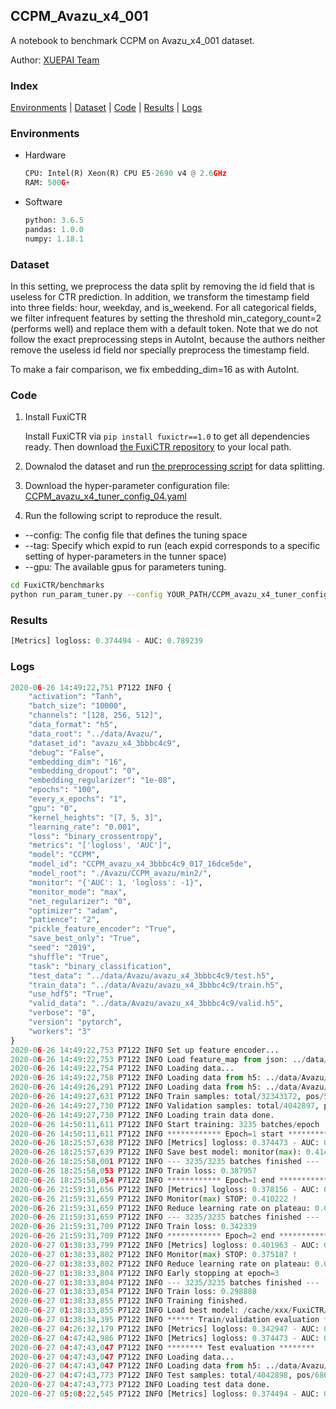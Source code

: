 ## CCPM_Avazu_x4_001

A notebook to benchmark CCPM on Avazu_x4_001 dataset.

Author: [XUEPAI Team](https://github.com/xue-pai)


### Index
[Environments](#Environments) | [Dataset](#Dataset) | [Code](#Code) | [Results](#Results) | [Logs](#Logs)

### Environments
+ Hardware

  ```python
  CPU: Intel(R) Xeon(R) CPU E5-2690 v4 @ 2.6GHz
  RAM: 500G+
  ```
+ Software

  ```python
  python: 3.6.5
  pandas: 1.0.0
  numpy: 1.18.1
  ```

### Dataset
In this setting, we preprocess the data split by removing the id field that is useless for CTR prediction. In addition, we transform the timestamp field into three fields: hour, weekday, and is_weekend. For all categorical fields, we filter infrequent features by setting the threshold min_category_count=2 (performs well) and replace them with a default <OOV> token. Note that we do not follow the exact preprocessing steps in AutoInt, because the authors neither remove the useless id field nor specially preprocess the timestamp field.

To make a fair comparison, we fix embedding_dim=16 as with AutoInt.


### Code
1. Install FuxiCTR
  
    Install FuxiCTR via `pip install fuxictr==1.0` to get all dependencies ready. Then download [the FuxiCTR repository](https://github.com/huawei-noah/benchmark/archive/53e314461c19dbc7f462b42bf0f0bfae020dc398.zip) to your local path.

2. Downalod the dataset and run [the preprocessing script](https://github.com/xue-pai/Open-CTR-Benchmark/blob/master/datasets/Avazu/Avazu_x4/split_avazu_x4.py) for data splitting. 

3. Download the hyper-parameter configuration file: [CCPM_avazu_x4_tuner_config_04.yaml](./CCPM_avazu_x4_tuner_config_04.yaml)

4. Run the following script to reproduce the result. 
  + --config: The config file that defines the tuning space
  + --tag: Specify which expid to run (each expid corresponds to a specific setting of hyper-parameters in the tunner space)
  + --gpu: The available gpus for parameters tuning.

  ```bash
  cd FuxiCTR/benchmarks
  python run_param_tuner.py --config YOUR_PATH/CCPM_avazu_x4_tuner_config_04.yaml --tag 017 --gpu 0
  ```

### Results
```python
[Metrics] logloss: 0.374494 - AUC: 0.789239
```


### Logs
```python
2020-06-26 14:49:22,751 P7122 INFO {
    "activation": "Tanh",
    "batch_size": "10000",
    "channels": "[128, 256, 512]",
    "data_format": "h5",
    "data_root": "../data/Avazu/",
    "dataset_id": "avazu_x4_3bbbc4c9",
    "debug": "False",
    "embedding_dim": "16",
    "embedding_dropout": "0",
    "embedding_regularizer": "1e-08",
    "epochs": "100",
    "every_x_epochs": "1",
    "gpu": "0",
    "kernel_heights": "[7, 5, 3]",
    "learning_rate": "0.001",
    "loss": "binary_crossentropy",
    "metrics": "['logloss', 'AUC']",
    "model": "CCPM",
    "model_id": "CCPM_avazu_x4_3bbbc4c9_017_16dce5de",
    "model_root": "./Avazu/CCPM_avazu/min2/",
    "monitor": "{'AUC': 1, 'logloss': -1}",
    "monitor_mode": "max",
    "net_regularizer": "0",
    "optimizer": "adam",
    "patience": "2",
    "pickle_feature_encoder": "True",
    "save_best_only": "True",
    "seed": "2019",
    "shuffle": "True",
    "task": "binary_classification",
    "test_data": "../data/Avazu/avazu_x4_3bbbc4c9/test.h5",
    "train_data": "../data/Avazu/avazu_x4_3bbbc4c9/train.h5",
    "use_hdf5": "True",
    "valid_data": "../data/Avazu/avazu_x4_3bbbc4c9/valid.h5",
    "verbose": "0",
    "version": "pytorch",
    "workers": "3"
}
2020-06-26 14:49:22,753 P7122 INFO Set up feature encoder...
2020-06-26 14:49:22,753 P7122 INFO Load feature_map from json: ../data/Avazu/avazu_x4_3bbbc4c9/feature_map.json
2020-06-26 14:49:22,754 P7122 INFO Loading data...
2020-06-26 14:49:22,758 P7122 INFO Loading data from h5: ../data/Avazu/avazu_x4_3bbbc4c9/train.h5
2020-06-26 14:49:26,291 P7122 INFO Loading data from h5: ../data/Avazu/avazu_x4_3bbbc4c9/valid.h5
2020-06-26 14:49:27,631 P7122 INFO Train samples: total/32343172, pos/5492052, neg/26851120, ratio/16.98%
2020-06-26 14:49:27,730 P7122 INFO Validation samples: total/4042897, pos/686507, neg/3356390, ratio/16.98%
2020-06-26 14:49:27,730 P7122 INFO Loading train data done.
2020-06-26 14:50:11,611 P7122 INFO Start training: 3235 batches/epoch
2020-06-26 14:50:11,611 P7122 INFO ************ Epoch=1 start ************
2020-06-26 18:25:57,638 P7122 INFO [Metrics] logloss: 0.374473 - AUC: 0.789223
2020-06-26 18:25:57,639 P7122 INFO Save best model: monitor(max): 0.414750
2020-06-26 18:25:58,001 P7122 INFO --- 3235/3235 batches finished ---
2020-06-26 18:25:58,053 P7122 INFO Train loss: 0.387957
2020-06-26 18:25:58,054 P7122 INFO ************ Epoch=1 end ************
2020-06-26 21:59:31,656 P7122 INFO [Metrics] logloss: 0.378156 - AUC: 0.788378
2020-06-26 21:59:31,659 P7122 INFO Monitor(max) STOP: 0.410222 !
2020-06-26 21:59:31,659 P7122 INFO Reduce learning rate on plateau: 0.000100
2020-06-26 21:59:31,659 P7122 INFO --- 3235/3235 batches finished ---
2020-06-26 21:59:31,709 P7122 INFO Train loss: 0.342339
2020-06-26 21:59:31,709 P7122 INFO ************ Epoch=2 end ************
2020-06-27 01:38:33,799 P7122 INFO [Metrics] logloss: 0.401963 - AUC: 0.777150
2020-06-27 01:38:33,802 P7122 INFO Monitor(max) STOP: 0.375187 !
2020-06-27 01:38:33,802 P7122 INFO Reduce learning rate on plateau: 0.000010
2020-06-27 01:38:33,804 P7122 INFO Early stopping at epoch=3
2020-06-27 01:38:33,804 P7122 INFO --- 3235/3235 batches finished ---
2020-06-27 01:38:33,854 P7122 INFO Train loss: 0.298888
2020-06-27 01:38:33,855 P7122 INFO Training finished.
2020-06-27 01:38:33,855 P7122 INFO Load best model: /cache/xxx/FuxiCTR/benchmarks/Avazu/CCPM_avazu/min2/avazu_x4_3bbbc4c9/CCPM_avazu_x4_3bbbc4c9_017_16dce5de_model.ckpt
2020-06-27 01:38:34,395 P7122 INFO ****** Train/validation evaluation ******
2020-06-27 04:26:32,179 P7122 INFO [Metrics] logloss: 0.342947 - AUC: 0.839513
2020-06-27 04:47:42,986 P7122 INFO [Metrics] logloss: 0.374473 - AUC: 0.789223
2020-06-27 04:47:43,047 P7122 INFO ******** Test evaluation ********
2020-06-27 04:47:43,047 P7122 INFO Loading data...
2020-06-27 04:47:43,047 P7122 INFO Loading data from h5: ../data/Avazu/avazu_x4_3bbbc4c9/test.h5
2020-06-27 04:47:43,773 P7122 INFO Test samples: total/4042898, pos/686507, neg/3356391, ratio/16.98%
2020-06-27 04:47:43,773 P7122 INFO Loading test data done.
2020-06-27 05:08:22,545 P7122 INFO [Metrics] logloss: 0.374494 - AUC: 0.789239


```
